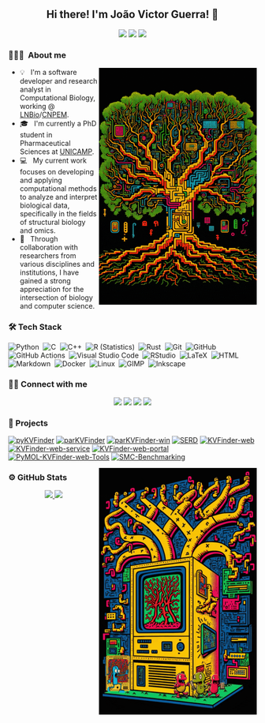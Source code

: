 <h2 align="center">Hi there! I'm João Victor Guerra! 👋</h2>

<p align="center">
  <a href="https://github.com/jvsguerra"><img src="https://komarev.com/ghpvc/?username=jvsguerra&color=46BC99&label=Visitors"></a>
  <a href="https://github.com/jvsguerra"><img src="https://img.shields.io/github/followers/jvsguerra?label=GitHub%20Followers&color=46BC99"></a>
  <a href="https://github.com/jvsguerra?tab=repositories"><img src="https://badges.frapsoft.com/os/v2/open-source.png?v=103"/></a>
</p>

### 👨🏻‍💻  &nbsp;About me

<img alt="Coding" src="https://raw.githubusercontent.com/jvsguerra/jvsguerra/main/images/pixel-art-tree.gif" align="right" width="320" height="480"/>

- 💡 &nbsp; I'm a software developer and research analyst in Computational Biology, working @ [LNBio](https://lnbio.cnpem.br)/[CNPEM](https://cnpem.br). &nbsp;
- 🎓 &nbsp; I'm currently a PhD student in Pharmaceutical Sciences at [UNICAMP](https://www.unicamp.br). &nbsp;
- 💻 &nbsp; My current work focuses on developing and applying computational methods to analyze and interpret biological data, specifically in the fields of structural biology and omics. &nbsp;
- 👯 &nbsp; Through collaboration with researchers from various disciplines and institutions, I have gained a strong appreciation for the intersection of biology and computer science. &nbsp;

### 🛠 Tech Stack

![Python](https://img.shields.io/badge/-Python-05122A?style=flat&logo=python&logoColor=3776AB)&nbsp;
![C](https://img.shields.io/badge/-C-05122A?style=flat&logo=C&logoColor=A8B9CC)&nbsp;
![C++](https://img.shields.io/badge/-C++-05122A?style=flat&logo=C%2B%2B&logoColor=00599C)&nbsp;
![R (Statistics)](https://img.shields.io/badge/-R-05122A?style=flat&logo=R&logoColor=276DC3)&nbsp;
![Rust](https://img.shields.io/badge/-Rust-05122A?style=flat&logo=Rust&logoColor=276DC3)&nbsp;
![Git](https://img.shields.io/badge/-Git-05122A?style=flat&logo=git&logoColor=F05032)&nbsp;
![GitHub](https://img.shields.io/badge/-GitHub-05122A?style=flat&logo=github&logoColor=2088FF)&nbsp;
![GitHub Actions](https://img.shields.io/badge/-GitHub%20Actions-05122A?style=flat&logo=github-actions&logoColor=2088FF)&nbsp;
![Visual Studio Code](https://img.shields.io/badge/-Visual%20Studio%20Code-05122A?style=flat&logo=visual-studio-code&logoColor=007ACC)&nbsp;
![RStudio](https://img.shields.io/badge/-RStudio-05122A?style=flat&logo=rstudio&logoColor=75AADB)&nbsp;
![LaTeX](https://img.shields.io/badge/-LaTeX-05122A?style=flat&logo=LaTeX&logoColor=008080)&nbsp;
![HTML](https://img.shields.io/badge/-HTML-05122A?style=flat&logo=HTML5&logoColor=E34F26)&nbsp;
![Markdown](https://img.shields.io/badge/-Markdown-05122A?style=flat&logo=markdown)&nbsp;
![Docker](https://img.shields.io/badge/-Docker-05122A?style=flat&logo=docker&logoColor=2496ED)&nbsp;
![Linux](https://img.shields.io/badge/-Linux-05122A?style=flat&logo=Linux&logoColor=276DC3)&nbsp;
![GIMP](https://img.shields.io/badge/-GIMP-05122A?style=flat&logo=GIMP&logoColor=5C5543)&nbsp;
![Inkscape](https://img.shields.io/badge/-Inkscape-05122A?style=flat&logo=Inkscape&logoColor=276DC3)&nbsp;

### 🤝🏻 Connect with me

<p align="center">
  <a href="mailto:jvsguerra@gmail.com"><img src="https://img.shields.io/badge/-jvsguerra@gmail.com-D14836?style=flat&logo=Gmail&logoColor=white"/></a>
  <a href="https://linkedin.com/in/jvsguerra"><img src="https://img.shields.io/badge/-João%20Victor%20Guerra-0077B5?style=flat&logo=Linkedin&logoColor=white"/></a>
  <a href="https://www.researchgate.net/profile/Joao-Victor-Guerra"><img src="https://img.shields.io/badge/-João%20Victor%20Guerra-00CCBB?style=flat&logo=ResearchGate&logoColor=white"/></a>
  <a href="https://orcid.org/0000-0002-6800-4425"><img src="https://img.shields.io/badge/-João%20Victor%20Guerra-A6CE39?style=flat&logo=ORCID&logoColor=white"/></a>
<!-- <a href="http://lattes.cnpq.br/5809550322159439"><img src="https://img.shields.io/badge/-5809550322159439-0077B5?logo=images/lattes.svg"/></a> -->
</p>

### 🔭 Projects

[![pyKVFinder](https://github-readme-stats.vercel.app/api/pin/?username=LBC-LNBio&repo=pyKVFinder&show_owner=True&theme=merko)](https://github.com/LBC-LNBio/pyKVFinder)
[![parKVFinder](https://github-readme-stats.vercel.app/api/pin/?username=LBC-LNBio&repo=parKVFinder&show_owner=True&theme=merko)](https://github.com/LBC-LNBio/parKVFinder)
[![parKVFinder-win](https://github-readme-stats.vercel.app/api/pin/?username=LBC-LNBio&repo=parKVFinder-win&show_owner=True&theme=merko)](https://github.com/LBC-LNBio/parKVFinder-win)
[![SERD](https://github-readme-stats.vercel.app/api/pin/?username=jvsguerra&repo=SERD&show_owner=True&theme=merko)](https://github.com/jvsguerra/SERD)
[![KVFinder-web](https://github-readme-stats.vercel.app/api/pin/?username=LBC-LNBio&repo=KVFinder-web&show_owner=True&theme=merko)](https://github.com/LBC-LNBio/KVFinder-web)
[![KVFinder-web-service](https://github-readme-stats.vercel.app/api/pin/?username=LBC-LNBio&repo=KVFinder-web-service&show_owner=True&theme=merko)](https://github.com/LBC-LNBio/KVFinder-web-service)
[![KVFinder-web-portal](https://github-readme-stats.vercel.app/api/pin/?username=LBC-LNBio&repo=KVFinder-web-portal&show_owner=True&theme=merko)](https://github.com/LBC-LNBio/KVFinder-web-portal)
[![PyMOL-KVFinder-web-Tools](https://github-readme-stats.vercel.app/api/pin/?username=LBC-LNBio&repo=PyMOL-KVFinder-web-Tools&show_owner=True&theme=merko)](https://github.com/LBC-LNBio/PyMOL-KVFinder-web-Tools)
[![SMC-Benchmarking](https://github-readme-stats.vercel.app/api/pin/?username=LBC-LNBio&repo=SMC-Benchmarking&show_owner=True&theme=merko)](https://github.com/LBC-LNBio/SMC-Benchmarking)

<img alt="Coding" src="https://raw.githubusercontent.com/jvsguerra/jvsguerra/main/images/pixel-art-tree-machine.gif" align="right" width="320" height="500"/>

### ⚙️ GitHub Stats

<p align="center">
  <a href="https://github.com/jvsguerra">
    <img height="180em" src="https://github-readme-stats-eight-theta.vercel.app/api?username=jvsguerra&count_private=true&show_icons=true&theme=merko"/>
    <img height="180em" src="https://github-readme-stats-eight-theta.vercel.app/api/top-langs/?username=jvsguerra&theme=merko&hide=jupyter%20notebook&langs_count=6&layout=compact&custom_title=Top%20Languages"/>
  </a>
</p>

